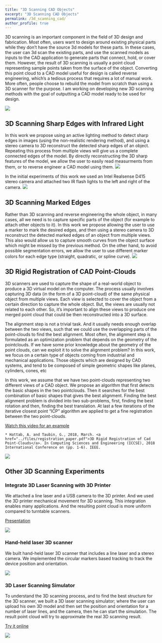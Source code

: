 ```yaml
---
title: "3D Scanning CAD Objects"
excerpt: "3D Scanning CAD Objects"
permalink: /3d_scanning_cad/
author_profile: true
---
```


3D scanning is an important component in the field of 3D design and fabrication. Most often, users want to design around existing physical parts while they don’t have the source 3d models for these parts. In these cases, the user can 3d scan the existing parts, and use the scanned models as inputs to the CAD application to generate parts that connect, hold, or cover them. However, the result of 3D scanning is usually a point cloud representing sample points taken from the surface of the object. Converting this point cloud to a CAD model useful for design is called reverse engineering, which’s a tedious process that requires a lot of manual work. More often, people choose to rebuild the model from scratch than using a 3D scanner for the purpose. I am working on developing new 3D scanning methods with the goal of outputting a CAD model ready to be used for design.

![](/images/scanning_cad.png) 

## 3D Scanning Sharp Edges with Infrared Light

In this work we propose using an active lighting method to detect sharp edges in images (using the non-realistic rendering method), and using a stereo camera to 3D reconstruct the detected sharp edges of an object. Repeating this process from multiple views will give us a complete connected edges of the model. By directly reconstructing the 3D sharp features of the model, we allow the user to easily read measurments from them, or to reverse engineer a CAD model using them. 
![](/images/sharp_edges.png) 

In the initial experiments of this work we used an Intel Realsense D415 stereo camera and attached two IR flash lights to the left and right of the camera. 
![](/images/d415.jpg) 

## 3D Scanning Marked Edges

Rather than 3D scanning and reverse engineering the whole object, in many cases, all we need is to capture specific parts of the object (for example to attach other objects to it). In this work we propose allowing the user to use a marker to mark the desired edges, and then using a stereo camera to 3D reconstruct the detected marked edges of an object from multiple views. This also would allow us to capture smooth curves from the object surface which might be missed by the previous method. On the other hand, to avoid possible segmentation errors, we allow the user to use different marker colors for each edge type (straight, quadratic, or spline curve).
![](/images/marked_edges.png) 

## 3D Rigid Registration of CAD Point-Clouds
 
3D scanners are used to capture the shape of a real-world object to produce a 3D virtual model on the computer. The process usually involves capturing 3D data (in the form of a 3D point-cloud) of the same physical object from multiple views. Each view is selected to cover the object from a certain direction to capture the whole object. But, the views are usually not related to each other. So, it’s important to align these views to produce one merged point cloud that could be then reconstructed into a 3D surface.

The alignment step is not a trivial task. And it usually needs enough overlap between the two views, such that we could use the overlapping parts of the point-clouds to find the best alignment. Most often, the alignment step is formulated as an optimization problem that depends on the geometry of the pointclouds. 
If we have some prior knowledge about the geometry of the point clouds, can we exploit it to solve the alignment problem? In this work, we focus on a certain type of objects coming from industrial and mechanical applications. Those objects which are designed by CAD systems, and tend to be composed of simple geometric shapes like planes, cylinders, cones, etc

In this work, we assume that we have two point-clouds representing two different views of a CAD object. We propose an algorithm that first detects the basic shapes in the two pointclouds. Then it searches for the best combination of basic shapes that gives the best alignment. Finding the best alignment problem is divided into two sub-problems, first, finding the best rotation and then, finding the best translation. At last a few iterations of the iterative closest point “ICP” algorithm are applied to get a fine registration between the two point-clouds.

<a href="https://www.youtube.com/watch?v=1lywE9oIh7Q&list=PLlcmSy90JQvaIWkVSUOfpvXJcQEAqtEpZ">Watch this video for an example</a>

	* Hattab, A. and Taubin, G., 2018, March. <a href="../files/registration_paper.pdf">3D Rigid Registration of Cad Point-Clouds</a>. In Computing Sciences and Engineering (ICCSE), 2018 International Conference on (pp. 1-6). IEEE.

![](/images/register.png) 

## Other 3D Scanning Experiments

###  Integrate 3D Laser Scanning with 3D Printer
We attached a line laser and a USB camera to the 3D printer. And we used the 3D printer mechanical movement for 3D scanning. This integration enables many applications. And the resulting point cloud is more uniform compared to turntable scanners.

<a href="../files/final_laser_integrate_printer.pdf">Presentation</a>

![](/images/laser.jpg) 

###  Hand-held laser 3D scanner
We built hand-held laser 3D scanner that includes a line laser and a stereo camera. We implemented the circular markers based tracking to track the device position and orientation.

![](/images/hand_held_scanner.jpg) 

###  3D Laser Scanning Simulator

To understand the 3D scanning process, and to find the best structure for the 3D scanner, we built a 3D laser scanning simulator; where the user can upload his own 3D model and then set the position and orientation for a number of laser lines, and the camera, then he can start the simulation. The result point cloud will try to approximate the real 3D scanning result.

<a href="../files/code/v7/index.html">Try it online</a>

![](/images/simulator.png) 
